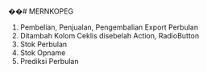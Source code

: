 ��#   M E R N K O P E G 

1. Pembelian, Penjualan, Pengembalian Export Perbulan
2. Ditambah Kolom Ceklis disebelah Action, RadioButton
3. Stok Perbulan
4. Stok Opname
5. Prediksi Perbulan

